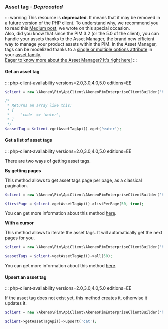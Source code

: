### Asset tag _- Deprecated_

::: warning
This resource is **deprecated**. It means that it may be removed in a future version of the PHP client. To understand why, we recommend you to read this [Medium post](https://medium.com/akeneo-labs/between-stability-and-innovation-c2d2dd61a804), we wrote on this special occasion.  
Also, did you know that since the PIM 3.2 (or the 5.0 of the client), you can handle your assets thanks to the Asset Manager, the brand new efficient way to manage your product assets within the PIM. In the Asset Manager, tags can be modelized thanks to a [single or multiple options attribute](/documentation/asset-manager.html#the-single-and-multiple-options-attributes) in your [asset family](/documentation/asset-manager.html#the-asset-family).  
[Eager to know more about the Asset Manager? It's right here!](/documentation/asset-manager.html#concepts-resources)
:::

#### Get an asset tag
::: php-client-availability versions=2.0,3.0,4.0,5.0 editions=EE

```php
$client = new \Akeneo\Pim\ApiClient\AkeneoPimEnterpriseClientBuilder('http://akeneo.com/')->buildAuthenticatedByPassword('client_id', 'secret', 'admin', 'admin');

/*
 * Returns an array like this:
 * [
 *     'code' => 'water',
 * ]
 */
$assetTag = $client->getAssetTagApi()->get('water');
```

#### Get a list of asset tags
::: php-client-availability versions=2.0,3.0,4.0,5.0 editions=EE

There are two ways of getting asset tags.

**By getting pages**

This method allows to get asset tags page per page, as a classical pagination.

```php
$client = new \Akeneo\Pim\ApiClient\AkeneoPimEnterpriseClientBuilder('http://akeneo.com/')->buildAuthenticatedByPassword('client_id', 'secret', 'admin', 'admin');

$firstPage = $client->getAssetTagApi()->listPerPage(50, true);
```

You can get more information about this method [here](/php-client/list-resources.html#by-getting-pages).

**With a cursor**

This method allows to iterate the asset tags. It will automatically get the next pages for you.

```php
$client = new \Akeneo\Pim\ApiClient\AkeneoPimEnterpriseClientBuilder('http://akeneo.com/')->buildAuthenticatedByPassword('client_id', 'secret', 'admin', 'admin');

$assetTags = $client->getAssetTagApi()->all(50);
```

You can get more information about this method [here](/php-client/list-resources.html#with-a-cursor).

#### Upsert an asset tag
::: php-client-availability versions=2.0,3.0,4.0,5.0 editions=EE

If the asset tag does not exist yet, this method creates it, otherwise it updates it.

```php
$client = new \Akeneo\Pim\ApiClient\AkeneoPimEnterpriseClientBuilder('http://akeneo.com/')->buildAuthenticatedByPassword('client_id', 'secret', 'admin', 'admin');

$client->getAssetTagApi()->upsert('cat');
```
